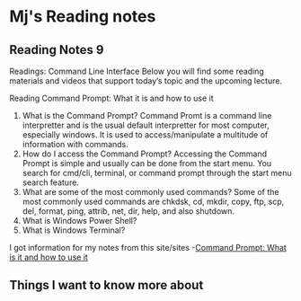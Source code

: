 # Mj's Reading notes

## Reading Notes 9

Readings: Command Line Interface
Below you will find some reading materials and videos that support today’s topic and the upcoming lecture.

Reading
Command Prompt: What it is and how to use it

1. What is the Command Prompt? Command Promt is a command line interpretter and is the usual default interpretter for most computer, especially windows. It is used to access/manipulate a multitude of information with commands.  
2. How do I access the Command Prompt? Accessing the Command Prompt is simple and usually can be done from the start menu. You search for cmd/cli, terminal, or command prompt through the start menu search feature. 
3. What are some of the most commonly used commands? Some of the most commonly used commands are chkdsk, cd, mkdir, copy, ftp, scp, del, format, ping, attrib, net, dir, help, and also shutdown.
4. What is Windows Power Shell?
5. What is Windows Terminal?

I got information for my notes from this site/sites
-[Command Prompt: What is it and how to use it](https://www.lifewire.com/command-prompt-2625840)

## Things I want to know more about 
